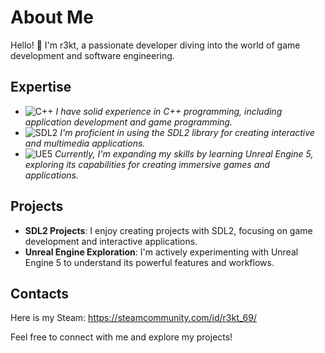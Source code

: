 # About Me

Hello! 👋 I'm r3kt, a passionate developer diving into the world of game development and software engineering.

## Expertise

- ![C++](https://img.shields.io/badge/C/C++-Expert-purple)
  *I have solid experience in C++ programming, including application development and game programming.*
- ![SDL2](https://img.shields.io/badge/SDL2-Advanced-blue)
  *I'm proficient in using the SDL2 library for creating interactive and multimedia applications.*
- ![UE5](https://img.shields.io/badge/UE5-Learning-orange)
  *Currently, I'm expanding my skills by learning Unreal Engine 5, exploring its capabilities for creating immersive games and applications.*

## Projects

- **SDL2 Projects**: I enjoy creating projects with SDL2, focusing on game development and interactive applications.
- **Unreal Engine Exploration**: I'm actively experimenting with Unreal Engine 5 to understand its powerful features and workflows.

## Contacts

Here is my Steam: https://steamcommunity.com/id/r3kt_69/

Feel free to connect with me and explore my projects!
